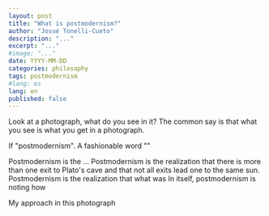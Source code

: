 ```yaml
---
layout: post
title: "What is postmodernism?"
author: "Josué Tonelli-Cueto"
description: "..."
excerpt: "..."
#image: "..."
date: YYYY-MM-DD
categories: philosophy
tags: postmodernism
#lang: es
lang: en
published: false
---
```


Look at a photograph, what do you see in it? The common say is that what you see is what you get in a photograph. 

If  "postmodernism".
A fashionable word ""

Postmodernism is the ...
Postmodernism is the realization that there is more than one exit to Plato's cave and that not all exits lead one to the same sun. Postmodernism is the realization that what was In itself, postmodernism is noting how



My approach in this photograph

